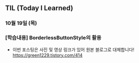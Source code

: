 ## TIL (Today I Learned)

### 10월 19일 (목)    

  ### [학습내용] BorderlessButtonStyle의 활용      
  - 이번 포스팅은 사진 및 영상 링크가 있어 원본 블로그로 대체합니다!   
  https://green1229.tistory.com/414     
    